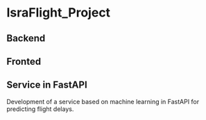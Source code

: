 # IsraFlight_Project

## Backend


## Fronted 


## Service in FastAPI
Development of a service based on machine learning in FastAPI for predicting flight delays.
